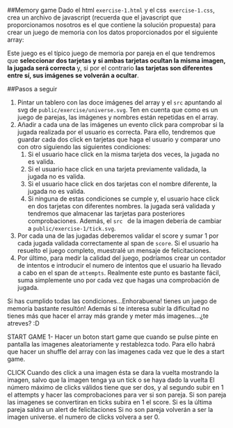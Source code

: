  ##Memory game
Dado el html ``exercise-1.html`` y el css`` exercise-1.css``, crea un archivo de javascript (recuerda que el
 javascript que
 proporcionamos nosotros es el que contiene la solución propuesta) para crear un juego de memoria con
los datos proporcionados por el siguiente array:

Este juego es el típico juego de memoria por pareja en el que tendremos que **seleccionar dos tarjetas y si ambas tarjetas
 ocultan la misma imagen, la jugada será correcta** y, si por el contrario **las tarjetas son diferentes entre sí, sus
 imágenes se volverán a ocultar**.
 
##Pasos a seguir
 
 1.  Pintar un tablero con las doce imágenes del array y el `src` apuntando al svg de `public/exercise/universe.svg`. 
 Ten en cuenta que como es un juego de parejas, las imágenes y nombres están repetidas en el array.
 2. Añadir a cada una de las imágenes un evento click para comprobar si la jugada realizada por el usuario es correcta.
 Para ello, tendremos que guardar cada dos click en tarjetas que haga el usuario y comparar uno con otro siguiendo
  las siguientes condiciones:
    1. Si el usuario hace click en la misma tarjeta dos veces, la jugada no es valida.
    2. Si el usuario hace click en una tarjeta previamente validada, la jugada no es valida.
    3. Si el usuario hace click en dos tarjetas con el nombre diferente, la jugada no es valida.
    4. Si ninguna de estas condiciones se cumple y, el usuario hace click en dos tarjetas con diferentes nombres. la
     jugada será validada y tendremos que almacenar las tarjetas para posteriores comprobaciones. Además, el ``src
     `` de la imagen debería de cambiar a ``public/exercise-1/tick.svg``.
 3. Por cada una de las jugadas deberemos validar el score y sumar 1 por cada jugada validada correctamente al span
  de ```score```. Si el
  usuario ha resuelto el juego completo, muestralé un mensaje de felicitaciones.
 4. Por último, para medir la calidad del juego, podríamos crear un contador de intentos e introducir el numero de
  intentos que el usuario ha llevado a cabo en el span de ``attempts``. Realmente este punto es bastante fácil, suma
   simplemente uno por cada vez que hagas una comprobación de jugada.

Si has cumplido todas las condiciones...Enhorabuena! tienes un juego de memoría bastante resultón! Además si te
 interesa subir la dificultad no tienes más que hacer el array más grande y meter más imagenes...¿te atreves? :D



START GAME
1- Hacer un boton start game que cuando se pulse pinte en pantalla las imagenes aleatoriamente y restablezca todo.
Para ello habrá que hacer un shuffle del array con las imagenes cada vez que le des a start game.

CLICK
Cuando des click a una imagen ésta se dara la vuelta mostrando la imagen, salvo que la imagen tenga ya un tick o se haya dado la vuelta
El número máximo de clicks válidos tiene que ser dos, y al segundo subir en 1 el attempts y hacer las comprobaciones para ver si son pareja.
Si son pareja las imagenes se convertiran en ticks subira en 1 el score. Si es la última pareja saldra un alert de felicitaciones
Si no son pareja volverán a ser la imagen universe.
el numero de clicks volvera a ser 0.
